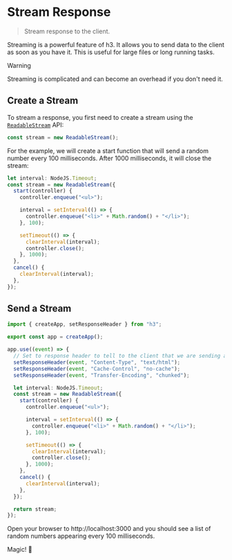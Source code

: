 # Stream Response

> Stream response to the client.

Streaming is a powerful feature of h3. It allows you to send data to the client as soon as you have it. This is useful for large files or long running tasks.

> [!WARNING]
> Streaming is complicated and can become an overhead if you don't need it.

## Create a Stream

To stream a response, you first need to create a stream using the [`ReadableStream`](https://developer.mozilla.org/en-US/docs/Web/API/ReadableStream) API:

```ts
const stream = new ReadableStream();
```

For the example, we will create a start function that will send a random number every 100 milliseconds. After 1000 milliseconds, it will close the stream:

```ts
let interval: NodeJS.Timeout;
const stream = new ReadableStream({
  start(controller) {
    controller.enqueue("<ul>");

    interval = setInterval(() => {
      controller.enqueue("<li>" + Math.random() + "</li>");
    }, 100);

    setTimeout(() => {
      clearInterval(interval);
      controller.close();
    }, 1000);
  },
  cancel() {
    clearInterval(interval);
  },
});
```

## Send a Stream

```ts
import { createApp, setResponseHeader } from "h3";

export const app = createApp();

app.use((event) => {
  // Set to response header to tell to the client that we are sending a stream.
  setResponseHeader(event, "Content-Type", "text/html");
  setResponseHeader(event, "Cache-Control", "no-cache");
  setResponseHeader(event, "Transfer-Encoding", "chunked");

  let interval: NodeJS.Timeout;
  const stream = new ReadableStream({
    start(controller) {
      controller.enqueue("<ul>");

      interval = setInterval(() => {
        controller.enqueue("<li>" + Math.random() + "</li>");
      }, 100);

      setTimeout(() => {
        clearInterval(interval);
        controller.close();
      }, 1000);
    },
    cancel() {
      clearInterval(interval);
    },
  });

  return stream;
});
```

Open your browser to http://localhost:3000 and you should see a list of random numbers appearing every 100 milliseconds.

Magic! 🎉
